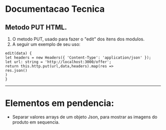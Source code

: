 # Documentacao Tecnica
## Metodo PUT HTML.
1. O metodo PUT, usado para fazer o "edit" dos itens dos modulos.
2. A seguir um exemplo de seu uso:
```
edit(data) {
let headers = new Headers({ 'Content-Type': 'application/json' });
let url: string = 'http://localhost:3000/offer';
return this.http.put(url,data,headers).map(res =>
res.json()
)
}
```
---
# Elementos em pendencia:
* Separar valores arrays de um objeto Json, para mostrar as imagens do produto em sequencia.